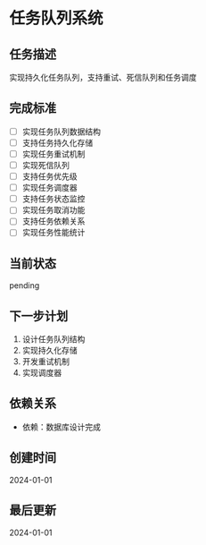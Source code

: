 # 任务队列系统

## 任务描述
实现持久化任务队列，支持重试、死信队列和任务调度

## 完成标准
- [ ] 实现任务队列数据结构
- [ ] 支持任务持久化存储
- [ ] 实现任务重试机制
- [ ] 实现死信队列
- [ ] 支持任务优先级
- [ ] 实现任务调度器
- [ ] 支持任务状态监控
- [ ] 实现任务取消功能
- [ ] 支持任务依赖关系
- [ ] 实现任务性能统计

## 当前状态
pending

## 下一步计划
1. 设计任务队列结构
2. 实现持久化存储
3. 开发重试机制
4. 实现调度器

## 依赖关系
- 依赖：数据库设计完成

## 创建时间
2024-01-01

## 最后更新
2024-01-01
